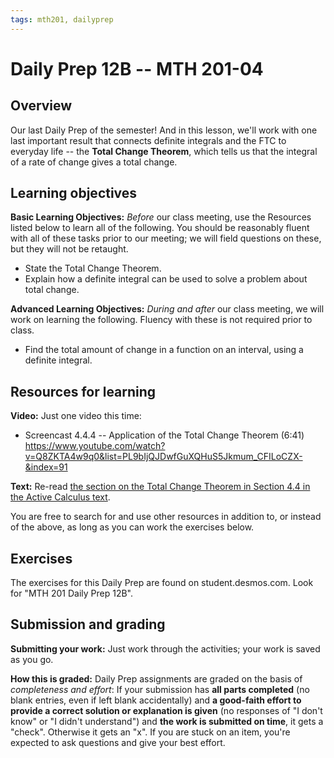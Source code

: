 ```yaml
---
tags: mth201, dailyprep
---
```


# Daily Prep 12B -- MTH 201-04

## Overview 

Our last Daily Prep of the semester! And in this lesson, we'll work with one last important result that connects definite integrals and the FTC to everyday life -- the **Total Change Theorem**, which tells us that the integral of a rate of change gives a total change. 

## Learning objectives 

**Basic Learning Objectives:** *Before* our class meeting, use the Resources listed below to learn all of the following. You should be reasonably fluent with all of these tasks prior to our meeting; we will field questions on these, but they will not be retaught. 

+ State the Total Change Theorem. 
+ Explain how a definite integral can be used to solve a problem about total change.

**Advanced Learning Objectives:** *During and after* our class meeting, we will work on learning the following. Fluency with these is not required prior to class. 

+ Find the total amount of change in a function on an interval, using a definite integral. 



## Resources for learning

**Video:** Just one video this time: 

- Screencast 4.4.4 -- Application of the Total Change Theorem (6:41) https://www.youtube.com/watch?v=Q8ZKTA4w9q0&list=PL9bIjQJDwfGuXQHuS5Jkmum_CFILoCZX-&index=91

**Text:** Re-read [the section on the Total Change Theorem in Section 4.4 in the Active Calculus text](https://activecalculus.org/single/sec-4-4-FTC.html). 

You are free to search for and use other resources in addition to, or instead of the above, as long as you can work the exercises below.

## Exercises 

The exercises for this Daily Prep are found on student.desmos.com. Look for "MTH 201 Daily Prep 12B".


## Submission and grading 

**Submitting your work:** Just work through the activities; your work is saved as you go. 

**How this is graded:** Daily Prep assignments are graded on the basis of *completeness and effort*: If your submission has **all parts completed** (no blank entries, even if left blank accidentally) and **a good-faith effort to provide a correct solution or explanation is given** (no responses of "I don't know" or "I didn't understand") and **the work is submitted on time**, it gets a "check". Otherwise it gets an "x". If you are stuck on an item, you're expected to ask questions and give your best effort.  